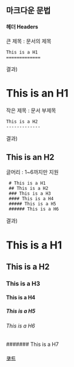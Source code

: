 ## 마크다운 문법
#### 헤더 Headers

큰 제목 : 문서의 제목
<pre><code>This is a H1  
=============</code></pre>
결과)
# This is an H1

작은 제목 : 문서 부제목
<pre><code>This is a H2  
-------------</code></pre>
결과)
## This is an H2

글머리 : 1~6까지만 지원
```
 # This is a H1  
 ## This is a H2  
 ### This is a H3  
 #### This is a H4  
 ##### This is a H5  
 ###### This is a H6 
 ```
결과)
# This is a H1
## This is a H2
### This is a H3
#### This is a H4
##### This is a H5
###### This is a H6
####### This is a H7

#### 코드

